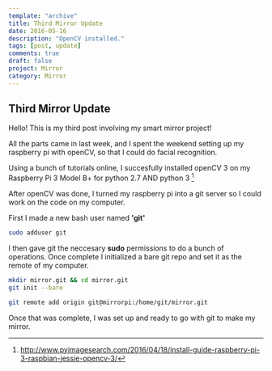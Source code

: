 ```yaml
---
template: "archive"
title: Third Mirror Update
date: 2016-05-16
description: "OpenCV installed."
tags: [post, update]
comments: true
draft: false
project: Mirror
category: Mirror
---
```

## Third Mirror Update

Hello! This is my third post involving my smart mirror project!


All the parts came in last week, and I spent the weekend setting up my raspberry pi with openCV, so that I could do facial recognition. 

Using a bunch of tutorials online, I succesfully installed openCV 3 on my Raspberry Pi 3 Model B+ for python 2.7 AND python 3 [^1]

[^1]: http://www.pyimagesearch.com/2016/04/18/install-guide-raspberry-pi-3-raspbian-jessie-opencv-3/

After openCV was done, I turned my raspberry pi into a git server so I could work on the code on my computer. 

First I made a new bash user named **'git'**

~~~ bash
sudo adduser git
~~~

I then gave git the neccesary **sudo** permissions to do a bunch of operations. Once complete I initialized a bare git repo and set it as the remote of my computer.

~~~ bash
mkdir mirror.git && cd mirror.git
git init --bare

~~~

~~~ bash
git remote add origin git@mirrorpi:/home/git/mirror.git
~~~

Once that was complete, I was set up and ready to go with git to make my mirror.